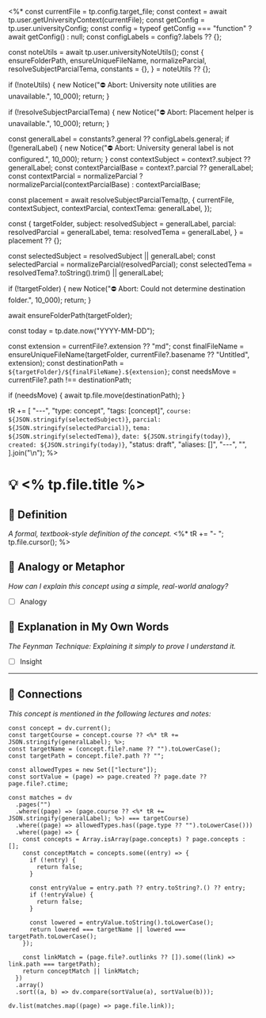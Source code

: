 <%*
const currentFile = tp.config.target_file;
const context = await tp.user.getUniversityContext(currentFile);
const getConfig = tp.user.universityConfig;
const config = typeof getConfig === "function" ? await getConfig() : null;
const configLabels = config?.labels ?? {};

const noteUtils = await tp.user.universityNoteUtils();
const {
  ensureFolderPath,
  ensureUniqueFileName,
  normalizeParcial,
  resolveSubjectParcialTema,
  constants = {},
} = noteUtils ?? {};

if (!noteUtils) {
  new Notice("⛔️ Abort: University note utilities are unavailable.", 10_000);
  return;
}

if (!resolveSubjectParcialTema) {
  new Notice("⛔️ Abort: Placement helper is unavailable.", 10_000);
  return;
}

const generalLabel = constants?.general ?? configLabels.general;
if (!generalLabel) {
  new Notice("⛔️ Abort: University general label is not configured.", 10_000);
  return;
}
const contextSubject = context?.subject ?? generalLabel;
const contextParcialBase = context?.parcial ?? generalLabel;
const contextParcial = normalizeParcial ? normalizeParcial(contextParcialBase) : contextParcialBase;

const placement = await resolveSubjectParcialTema(tp, {
  currentFile,
  contextSubject,
  contextParcial,
  contextTema: generalLabel,
});

const {
  targetFolder,
  subject: resolvedSubject = generalLabel,
  parcial: resolvedParcial = generalLabel,
  tema: resolvedTema = generalLabel,
} = placement ?? {};

const selectedSubject = resolvedSubject || generalLabel;
const selectedParcial = normalizeParcial(resolvedParcial);
const selectedTema = resolvedTema?.toString().trim() || generalLabel;

if (!targetFolder) {
  new Notice("⛔️ Abort: Could not determine destination folder.", 10_000);
  return;
}

await ensureFolderPath(targetFolder);

const today = tp.date.now("YYYY-MM-DD");

const extension = currentFile?.extension ?? "md";
const finalFileName = ensureUniqueFileName(targetFolder, currentFile?.basename ?? "Untitled", extension);
const destinationPath = `${targetFolder}/${finalFileName}.${extension}`;
const needsMove = currentFile?.path !== destinationPath;

if (needsMove) {
  await tp.file.move(destinationPath);
}

tR += [
  "---",
  "type: concept",
  "tags: [concept]",
  `course: ${JSON.stringify(selectedSubject)}`,
  `parcial: ${JSON.stringify(selectedParcial)}`,
  `tema: ${JSON.stringify(selectedTema)}`,
  `date: ${JSON.stringify(today)}`,
  `created: ${JSON.stringify(today)}`,
  "status: draft",
  "aliases: []",
  "---",
  "",
].join("\n");
%>

# 💡 <% tp.file.title %>

## 📜 Definition
*A formal, textbook-style definition of the concept.*
<%*
tR += "- ";
tp.file.cursor();
%>

## 🧠 Analogy or Metaphor
*How can I explain this concept using a simple, real-world analogy?*
- [ ] Analogy

## 🧭 Explanation in My Own Words
*The Feynman Technique: Explaining it simply to prove I understand it.*
- [ ] Insight

---

## 🔗 Connections
*This concept is mentioned in the following lectures and notes:*

```dataviewjs
const concept = dv.current();
const targetCourse = concept.course ?? <%* tR += JSON.stringify(generalLabel); %>;
const targetName = (concept.file?.name ?? "").toLowerCase();
const targetPath = concept.file?.path ?? "";

const allowedTypes = new Set(["lecture"]);
const sortValue = (page) => page.created ?? page.date ?? page.file?.ctime;

const matches = dv
  .pages("")
  .where((page) => (page.course ?? <%* tR += JSON.stringify(generalLabel); %>) === targetCourse)
  .where((page) => allowedTypes.has((page.type ?? "").toLowerCase()))
  .where((page) => {
    const concepts = Array.isArray(page.concepts) ? page.concepts : [];
    const conceptMatch = concepts.some((entry) => {
      if (!entry) {
        return false;
      }

      const entryValue = entry.path ?? entry.toString?.() ?? entry;
      if (!entryValue) {
        return false;
      }

      const lowered = entryValue.toString().toLowerCase();
      return lowered === targetName || lowered === targetPath.toLowerCase();
    });

    const linkMatch = (page.file?.outlinks ?? []).some((link) => link.path === targetPath);
    return conceptMatch || linkMatch;
  })
  .array()
  .sort((a, b) => dv.compare(sortValue(a), sortValue(b)));

dv.list(matches.map((page) => page.file.link));
```
